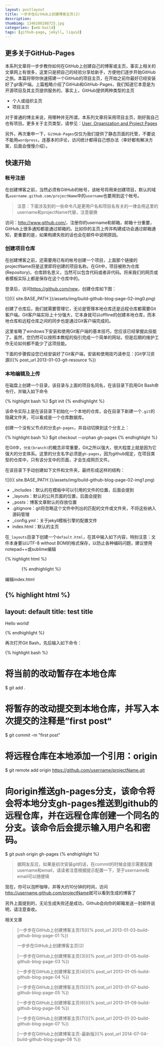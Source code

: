 ```yaml
---
layout: postlayout
title: 一步步在GitHub上创建博客主页(2)
description: 
thumbimg: 1346208288725.jpg
categories: [web-build]
tags: [github-page, jekyll, liquid]
---
```


## 更多关于GitHub-Pages ##
本系列文章将一步步教你如何在GitHub上创建自己的博客或主页，事实上相关的文章网上有很多，这里只是把自己的经验分享给新手，方便他们逐步开始GitHub之旅。本篇将带你快速搭建一个GitHub的项目主页，在开始之前你最好已经安装好了git客户端。上篇粗略介绍了GitHub和GitHub-Pages，我们知道它本意是为开源项目及其主页提供服务的，事实上，GitHub提供两种类型的主页

- 个人或组织主页
- 项目主页

对于普通的博主来说，用哪种并无所谓，本系列文章将采用项目主页，刚好我自己也有项目。更多关于主页类型，请参见：[User, Organization and Project Pages](https://help.github.com/articles/user-organization-and-project-pages)

另外，再次重申一下，`GitHub-Pages`仅仅为我们提供了静态页面的托管，不要说不能用`wordpress`，连基本的评论，访问统计都得自己想办法（幸好都有解决方案，后面会慢慢介绍）。


## 快速开始 ##

### 帐号注册 ###

在创建博客之前，当然必须有GitHub的帐号，该帐号将用来创建项目，默认的域名`username.github.com/projectName`中的`username`也要用到这个帐号。

> 注意：下面涉及到的一些命令凡是更用户名和项目名有关的一律会用这里的username和projectName代替，注意替换

访问：<http://www.github.com/>，注册你的username和邮箱，邮箱十分重要，GitHub上很多通知都是通过邮箱的。比如你的主页上传并构建成功会通过邮箱通知，更重要的是，如果构建失败的话也会在邮件中说明原因。


### 创建项目仓库 ###

在创建博客之前，还需要用已有的帐号创建一个项目，上面那个链接的projectName将是这里即将创建的项目名称。在Git中，项目被称为仓库(Repository)，仓库顾名思义，当然可以包含代码或者非代码。将来我们的网页或者模板实际上都是保存在这个仓库中的。

登录后，访问<https://github.com/new>，创建仓库如下图：

![]({{ site.BASE_PATH }}/assets/img/build-github-blog-page-02-img0.png)


创建了仓库后，我们就需要管理它，无论是管理本地仓库还是远程仓库都需要Git客户端。Git客户端实际上十分强大，它本身就可以offline的创建本地仓库，而本地仓库和远程仓库之间的同步也是通过Git客户端完成的。

这里省略了windows下安装和使用Git客户端的基本技巧，您应该已经掌握此技能了。虽然，您仍然可以按照本教程的指引完成一个简单的网站，但是后期的维护工作无论如何都不能少了这项技能。

下面的步骤假设您已经安装好了Git客户端，安装和使用技巧请参见：[Git学习资源]({% post_url 2013-01-03-git-resource %})

 
### 本地编辑及上传 ###

在磁盘上创建一个目录，该目录与上面的项目名同名，在该目录下启用Git Bash命令行，并输入如下命令

{% highlight bash %}
$git init
{% endhighlight %}

该命令实际上是在该目录下初始化一个本地的仓库，会在目录下新建一个`.git`的隐藏文件夹，可以看成是一个仓库数据库。

创建一个没有父节点的分支`gh-pages`，并自动切换到这个分支上：

{% highlight bash %}
$git checkout --orphan gh-pages
{% endhighlight %}

在Git中，`分支(branch)`的概念非常重要，Git之所以强大，很大程度上就是因为它强大的分支体系。这里的分支名字必须是`gh-pages`，因为github规定，在项目类型的仓库中，只有该分支中的页面，才会生成网页文件。


在该目录下手动创建如下文件和文件夹，最终形成这样的结构：

![]({{ site.BASE_PATH }}/assets/img/build-github-blog-page-02-img1.png)

- _includes：默认的在模板中可以引用的文件的位置，后面会提到
- _layouts：默认的公共页面的位置，后面会提到
- _posts：博客文章默认的存放位置
- .gitignore：git将忽略这个文件中列出的匹配的文件或文件夹，不将这些纳入源码管理
- _config.yml：关于jekyll模板引擎的配置文件
- index.html：默认的主页

在`_layouts`目录下创建一个`default.html`，在其中输入如下内容，特别注意：文件本身要以UTF-8 without BOM的格式保存，以防止各种编码问题，建议使用notepad++或sublime编辑

{% highlight html %}
<!DOCTYPE html>
<html>
<head>
　<meta http-equiv="content-type" content="text/html; charset=utf-8" />
　<title>一步步在GitHub上创建博客主页(2)</title>
</head>
<body>
　
</body>
</html>
{% endhighlight %}


编辑index.html

{% highlight html %}
---
layout: default
title: test title
---
<p>Hello world!</p>
{% endhighlight %}

再次打开Git Bash，先后输入如下命令：

{% highlight bash %}
# 将当前的改动暂存在本地仓库
$ git add .
# 将暂存的改动提交到本地仓库，并写入本次提交的注释是”first post“
$ git commit -m "first post"
# 将远程仓库在本地添加一个引用：origin
$ git remote add origin https://github.com/username/projectName.git
# 向origin推送gh-pages分支，该命令将会将本地分支gh-pages推送到github的远程仓库，并在远程仓库创建一个同名的分支。该命令后会提示输入用户名和密码。
$ git push origin gh-pages
{% endhighlight %}

> 据网友反应，如果是初次安装git的话，在commit的时候会提示需要配置username和email，请读者注意根据提示配置一下，至于username和email可以随便填

现在，你可以泡杯咖啡，并等大约10分钟的时间，访问<http://username.github.com/projectName>就可以看到生成的博客了

另外上面提到的，无论生成失败还是成功，Github会向你的邮箱发送一封邮件说明，请注意查收。

相关文章

> [一步步在GitHub上创建博客主页(1)]({% post_url 2013-01-03-build-github-blog-page-01 %})
>
> 一步步在GitHub上创建博客主页(2)
> 
> [一步步在GitHub上创建博客主页(3)]({% post_url 2013-01-05-build-github-blog-page-03 %})
>
> [一步步在GitHub上创建博客主页(4)]({% post_url 2013-01-05-build-github-blog-page-04 %})
>
> [一步步在GitHub上创建博客主页(5)]({% post_url 2013-01-07-build-github-blog-page-05 %})
> 
> [一步步在GitHub上创建博客主页(6)]({% post_url 2013-01-09-build-github-blog-page-06 %})
> 
> [一步步在GitHub上创建博客主页(7)]({% post_url 2013-01-20-build-github-blog-page-07 %})
> 
> [一步步在GitHub上创建博客主页-最新版]({% post_url 2014-07-04-build-github-blog-page-08 %})